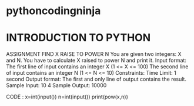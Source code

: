 # pythoncodingninja
# INTRODUCTION TO PYTHON
ASSIGNMENT
FIND X RAISE TO POWER N
You are given two integers: X and N. You have to calculate X raised to power N and print it.
Input format:
The first line of input contains an integer X (1 <= X <= 100)
The second line of input contains an integer N (1 <= N <= 10) 
Constraints:
Time Limit: 1 second
Output format:
The first and only line of output contains the result.  
Sample Input:
10
4
Sample Output:
10000


CODE :
x=int(input())
n=int(input())
print(pow(x,n))
